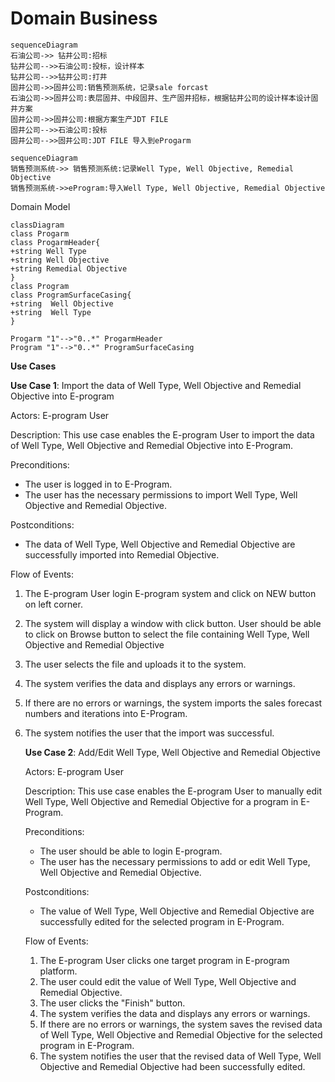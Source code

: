# Domain Business



```mermaid
sequenceDiagram 
石油公司->> 钻井公司:招标
钻井公司-->>石油公司:投标，设计样本
钻井公司-->>钻井公司:打井
固井公司->>固井公司:销售预测系统，记录sale forcast
石油公司->>固井公司:表层固井、中段固井、生产固井招标，根据钻井公司的设计样本设计固井方案
固井公司->>固井公司:根据方案生产JDT FILE
固井公司-->>石油公司:投标
固井公司-->>固井公司:JDT FILE 导入到eProgarm
```



```mermaid
sequenceDiagram 
销售预测系统->> 销售预测系统:记录Well Type, Well Objective, Remedial Objective
销售预测系统->>eProgram:导入Well Type, Well Objective, Remedial Objective

```

Domain Model

```mermaid
classDiagram 
class Progarm
class ProgarmHeader{
+string Well Type
+string Well Objective
+string Remedial Objective
}
class Program
class ProgramSurfaceCasing{
+string  Well Objective
+string  Well Type
}

Progarm "1"-->"0..*" ProgarmHeader
Program "1"-->"0..*" ProgramSurfaceCasing
```

**Use Cases**

**Use Case 1**: Import the data of Well Type, Well Objective and Remedial Objective into E-program

Actors: E-program User

Description: This use case enables the E-program User to import the data of Well Type, Well Objective and  Remedial Objective into E-Program.

Preconditions: 

- The user is logged in to E-Program.
- The user has the necessary permissions to import  Well Type, Well Objective and  Remedial Objective.

Postconditions: 

- The data of  Well Type, Well Objective and  Remedial Objective are successfully imported into Remedial Objective.

Flow of Events:

1. The  E-program User login E-program system and click on NEW button on left corner.

2. The system will display a window with click button. User should be able to click on Browse button to select the file  containing Well Type, Well Objective and  Remedial Objective 

3. The user selects the file and uploads it to the system.

4. The system verifies the data and displays any errors or warnings.

5. If there are no errors or warnings, the system imports the sales forecast numbers and iterations into E-Program.

6. The system notifies the user that the import was successful.

   **Use Case 2**: Add/Edit  Well Type, Well Objective and  Remedial Objective

   Actors: E-program User

   Description: This use case enables the E-program User to manually  edit  Well Type, Well Objective and  Remedial Objective for a program in E-Program.

   Preconditions: 

   - The user  should be able to login E-program.
   - The user has the necessary permissions to add or edit Well Type, Well Objective and  Remedial Objective.

   Postconditions: 

   - The  value of Well Type, Well Objective and  Remedial Objective are successfully  edited for the selected program in E-Program.

   Flow of Events:

   1. The E-program User clicks one target program in E-program platform. 
   2. The user could  edit the value of  Well Type, Well Objective and  Remedial Objective.
   3. The user clicks the "Finish" button.
   4. The system verifies the data and displays any errors or warnings.
   5. If there are no errors or warnings, the system  saves the revised data of Well Type, Well Objective and  Remedial Objective for the selected program in E-Program.
   6. The system notifies the user that the revised data of Well Type, Well Objective and  Remedial Objective had been successfully  edited.
